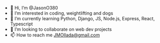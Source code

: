 - 👋 Hi, I’m @JasonO380
- 👀 I’m interested in coding, weightlifting and dogs
- 🌱 I’m currently learning Python, Django, JS, Node.js, Express, React, Typescript
- 💞️ I’m looking to collaborate on web dev projects
- 📫 How to reach me JMOllada@gmail.com

<!---
JasonO380/JasonO380 is a ✨ special ✨ repository because its `README.md` (this file) appears on your GitHub profile.
You can click the Preview link to take a look at your changes.
--->
